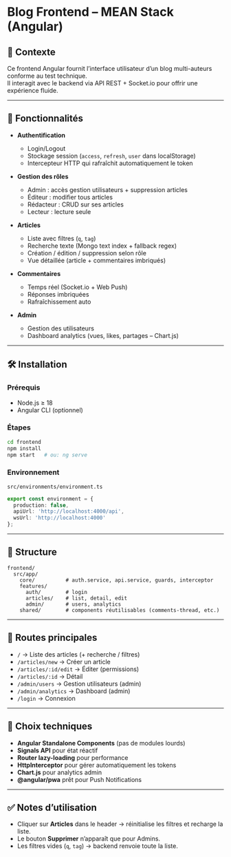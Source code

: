 # Blog Frontend – MEAN Stack (Angular)

## 🎯 Contexte
Ce frontend Angular fournit l’interface utilisateur d’un blog multi-auteurs conforme au test technique.  
Il interagit avec le backend via API REST + Socket.io pour offrir une expérience fluide.

---

## 🚀 Fonctionnalités
- **Authentification**
  - Login/Logout
  - Stockage session (`access`, `refresh`, `user` dans localStorage)
  - Intercepteur HTTP qui rafraîchit automatiquement le token

- **Gestion des rôles**
  - Admin : accès gestion utilisateurs + suppression articles
  - Éditeur : modifier tous articles
  - Rédacteur : CRUD sur ses articles
  - Lecteur : lecture seule

- **Articles**
  - Liste avec filtres (`q`, `tag`)
  - Recherche texte (Mongo text index + fallback regex)
  - Création / édition / suppression selon rôle
  - Vue détaillée (article + commentaires imbriqués)

- **Commentaires**
  - Temps réel (Socket.io + Web Push)
  - Réponses imbriquées
  - Rafraîchissement auto

- **Admin**
  - Gestion des utilisateurs
  - Dashboard analytics (vues, likes, partages – Chart.js)

---

## 🛠️ Installation

### Prérequis
- Node.js ≥ 18
- Angular CLI (optionnel)

### Étapes
```bash
cd frontend
npm install
npm start   # ou: ng serve
```

### Environnement
`src/environments/environment.ts`
```ts
export const environment = {
  production: false,
  apiUrl: 'http://localhost:4000/api',
  wsUrl: 'http://localhost:4000'
};
```

---

## 📂 Structure
```
frontend/
  src/app/
    core/          # auth.service, api.service, guards, interceptor
    features/
      auth/        # login
      articles/    # list, detail, edit
      admin/       # users, analytics
    shared/        # components réutilisables (comments-thread, etc.)
```

---

## 📝 Routes principales
- `/` → Liste des articles (+ recherche / filtres)
- `/articles/new` → Créer un article
- `/articles/:id/edit` → Éditer (permissions)
- `/articles/:id` → Détail
- `/admin/users` → Gestion utilisateurs (admin)
- `/admin/analytics` → Dashboard (admin)
- `/login` → Connexion

---

## 📌 Choix techniques
- **Angular Standalone Components** (pas de modules lourds)
- **Signals API** pour état réactif
- **Router lazy-loading** pour performance
- **HttpInterceptor** pour gérer automatiquement les tokens
- **Chart.js** pour analytics admin
- **@angular/pwa** prêt pour Push Notifications

---

## ✅ Notes d’utilisation
- Cliquer sur **Articles** dans le header → réinitialise les filtres et recharge la liste.
- Le bouton **Supprimer** n’apparaît que pour Admins.
- Les filtres vides (`q`, `tag`) → backend renvoie toute la liste.
